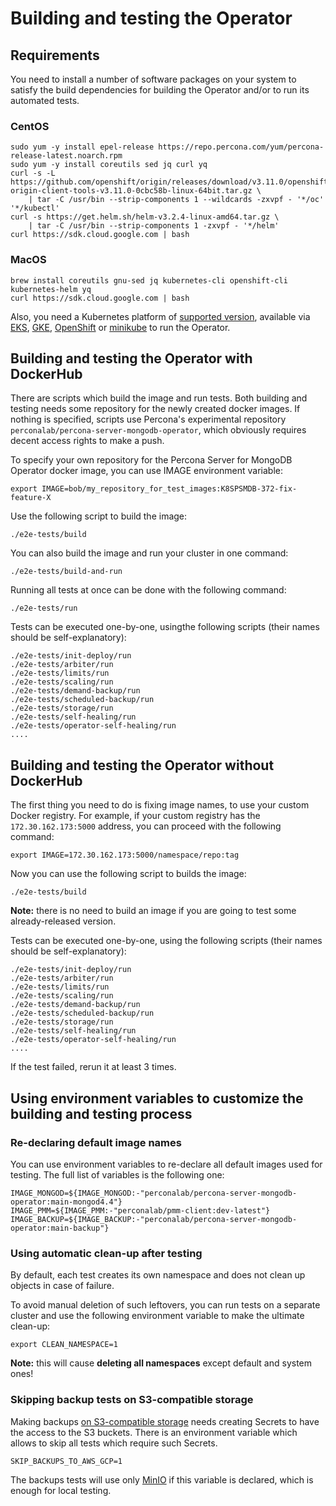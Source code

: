 # Building and testing the Operator

## Requirements

You need to install a number of software packages on your system to satisfy the build dependencies for building the Operator and/or to run its automated tests.

### CentOS

```
sudo yum -y install epel-release https://repo.percona.com/yum/percona-release-latest.noarch.rpm
sudo yum -y install coreutils sed jq curl yq
curl -s -L https://github.com/openshift/origin/releases/download/v3.11.0/openshift-origin-client-tools-v3.11.0-0cbc58b-linux-64bit.tar.gz \
    | tar -C /usr/bin --strip-components 1 --wildcards -zxvpf - '*/oc' '*/kubectl'
curl -s https://get.helm.sh/helm-v3.2.4-linux-amd64.tar.gz \
    | tar -C /usr/bin --strip-components 1 -zxvpf - '*/helm'
curl https://sdk.cloud.google.com | bash
```

### MacOS

```
brew install coreutils gnu-sed jq kubernetes-cli openshift-cli kubernetes-helm yq
curl https://sdk.cloud.google.com | bash
```

Also, you need a Kubernetes platform of [supported version](https://www.percona.com/doc/kubernetes-operator-for-psmongodb/System-Requirements.html#officially-supported-platforms), available via [EKS](https://www.percona.com/doc/kubernetes-operator-for-psmongodb/eks.html), [GKE](https://www.percona.com/doc/kubernetes-operator-for-psmongodb/gke.html), [OpenShift](https://www.percona.com/doc/kubernetes-operator-for-psmongodb/openshift.html) or [minikube](https://www.percona.com/doc/kubernetes-operator-for-psmongodb/minikube.html) to run the Operator.

## Building and testing the Operator with DockerHub

There are scripts which build the image and run tests. Both building and testing
needs some repository for the newly created docker images. If nothing is
specified, scripts use Percona's experimental repository `perconalab/percona-server-mongodb-operator`, which
obviously requires decent access rights to make a push.

To specify your own repository for the Percona Server for MongoDB Operator docker image, you can use IMAGE environment variable:

```
export IMAGE=bob/my_repository_for_test_images:K8SPSMDB-372-fix-feature-X
```

Use the following script to build the image:

```
./e2e-tests/build
```

You can also build the image and run your cluster in one command:

```
./e2e-tests/build-and-run
```

Running all tests at once can be done with the following command:

```
./e2e-tests/run
```

Tests can be executed one-by-one, usingthe following scripts (their names  should be self-explanatory):


```
./e2e-tests/init-deploy/run
./e2e-tests/arbiter/run
./e2e-tests/limits/run
./e2e-tests/scaling/run
./e2e-tests/demand-backup/run
./e2e-tests/scheduled-backup/run
./e2e-tests/storage/run
./e2e-tests/self-healing/run
./e2e-tests/operator-self-healing/run
....
```

## Building and testing the Operator without DockerHub

The first thing you need to do is fixing image names, to use your custom Docker registry. For example, if your custom registry has the `172.30.162.173:5000` address, you can proceed with the following command:

```
export IMAGE=172.30.162.173:5000/namespace/repo:tag
```

Now you can use the following script to builds the image:

```
./e2e-tests/build
```

**Note:** there is no need to build an image if you are going to test some already-released version.

Tests can be executed one-by-one, using the following scripts (their names should be self-explanatory):

```
./e2e-tests/init-deploy/run
./e2e-tests/arbiter/run
./e2e-tests/limits/run
./e2e-tests/scaling/run
./e2e-tests/demand-backup/run
./e2e-tests/scheduled-backup/run
./e2e-tests/storage/run
./e2e-tests/self-healing/run
./e2e-tests/operator-self-healing/run
....
```

If the test failed, rerun it at least 3 times.

## Using environment variables to customize the building and testing process

### Re-declaring default image names

You can use environment variables to re-declare all default images used for testing. The
full list of variables is the following one:

```
IMAGE_MONGOD=${IMAGE_MONGOD:-"perconalab/percona-server-mongodb-operator:main-mongod4.4"}
IMAGE_PMM=${IMAGE_PMM:-"perconalab/pmm-client:dev-latest"}
IMAGE_BACKUP=${IMAGE_BACKUP:-"perconalab/percona-server-mongodb-operator:main-backup"}
```

### Using automatic clean-up after testing

By default, each test creates its own namespace and does not clean up objects in case of failure.

To avoid manual deletion of such leftovers, you can run tests on a separate cluster and use the following environment variable to make the ultimate clean-up:

```
export CLEAN_NAMESPACE=1
```

**Note:** this will cause **deleting all namespaces** except default and system ones!

### Skipping backup tests on S3-compatible storage

Making backups [on S3-compatible storage](https://www.percona.com/doc/kubernetes-operator-for-psmongodb/backups.html#making-scheduled-backups) needs creating Secrets to have the access to the S3 buckets. There is an environment variable which allows to skip all tests which require such Secrets.

```
SKIP_BACKUPS_TO_AWS_GCP=1
```

The backups tests will use only [MinIO](https://min.io/) if this variable is declared,
which is enough for local testing.

